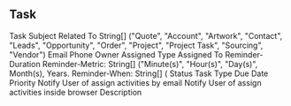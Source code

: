 

## Task



Task
Subject
Related To String[] ("Quote", "Account", "Artwork", "Contact", "Leads", "Opportunity", "Order", "Project", "Project Task", "Sourcing", "Vendor")
Email
Phone
Owner
Assigned Type 
Assigned To
Reminder-Duration 
Reminder-Metric: String[] ("Minute(s)", "Hour(s)", "Day(s)", Month(s), Years.
Reminder-When: String[] (
Status
Task Type
Due Date
Priority
Notify User of assign activities by email
Notify User of assign activities inside browser
Description